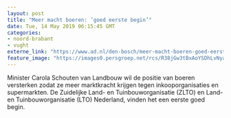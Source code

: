 ```yaml
---
layout: post
title: "Meer macht boeren: ’goed eerste begin’"
date: Tue, 14 May 2019 06:15:45 GMT
categories: 
- noord-brabant 
- vught 
externe_link: "https://www.ad.nl/den-bosch/meer-macht-boeren-goed-eerste-begin~a918e280/"
feature_image: "https://images0.persgroep.net/rcs/R38jGw3tBxAoYSDhLvNya8ABG2I/diocontent/128469685/_fitwidth/400/?appId=21791a8992982cd8da851550a453bd7f&quality=0.7"
---
```


Minister Carola Schouten van Landbouw wil de positie van boeren versterken zodat ze meer marktkracht krijgen tegen inkooporganisaties en supermarkten. De Zuidelijke Land- en Tuinbouworganisatie (ZLTO) en Land-en Tuinbouworganisatie (LTO) Nederland, vinden het een eerste goed begin.
